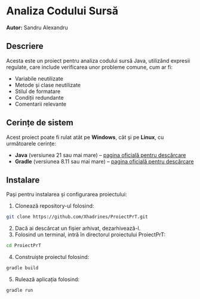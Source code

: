 # Analiza Codului Sursă

**Autor:** Sandru Alexandru

## Descriere
Acesta este un proiect pentru analiza codului sursă Java, utilizând expresii regulate, care include verificarea unor probleme comune, cum ar fi:

* Variabile neutilizate
* Metode și clase neutilizate
* Stilul de formatare
* Condiții redundante
* Comentarii relevante

## Cerințe de sistem
Acest proiect poate fi rulat atât pe **Windows**, cât și pe **Linux**, cu următoarele cerințe:

* **Java** (versiunea 21 sau mai mare) – [pagina oficială pentru descărcare](https://www.oracle.com/java/technologies/downloads/#java21)
* **Gradle** (versiunea 8.11 sau mai mare) – [pagina oficială pentru descărcare](https://docs.gradle.org/current/userguide/installation.html)

## Instalare
Pași pentru instalarea și configurarea proiectului:

1. Clonează repository-ul folosind:

```bash
git clone https://github.com/Xhadrines/ProiectPrT.git
```

2. Dacă ai descărcat un fișier arhivat, dezarhivează-l.
3. Folosind un terminal, intră în directorul proiectului ProiectPrT:

```bash
cd ProiectPrT
```

4. Construiște proiectul folosind:

```bash
gradle build
```

5. Rulează aplicația folosind:

```bash
gradle run
```
